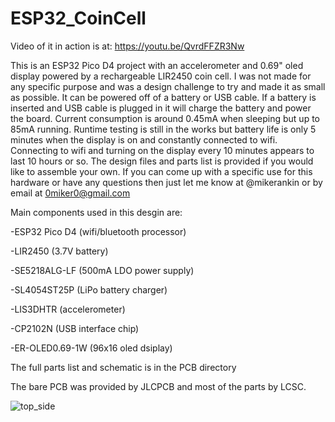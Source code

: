 # ESP32_CoinCell

Video of it in action is at: https://youtu.be/QvrdFFZR3Nw

This is an ESP32 Pico D4 project with an accelerometer and 0.69" oled display powered by a rechargeable LIR2450 coin cell. I was not made for any specific purpose and was a design challenge to try and made it as small as possible. It can be powered off of a battery or USB cable. If a battery is inserted and USB cable is plugged in it will charge the battery and power the board. Current consumption is around 0.45mA when sleeping but up to 85mA running. Runtime testing is still in the works but battery life is only 5 minutes when the display is on and constantly connected to wifi. Connecting to wifi and turning on the display every 10 minutes appears to last 10 hours or so. The design files and parts list is provided if you would like to assemble your own. If you can come up with a specific use for this hardware or have any questions then just let me know at @mikerankin or by email at 0miker0@gmail.com

Main components used in this desgin are:

-ESP32 Pico D4 (wifi/bluetooth processor)

-LIR2450 (3.7V battery)

-SE5218ALG-LF (500mA LDO power supply)

-SL4054ST25P (LiPo battery charger)

-LIS3DHTR (accelerometer)

-CP2102N (USB interface chip)

-ER-OLED0.69-1W (96x16 oled dsiplay)

The full parts list and schematic is in the PCB directory

The bare PCB was provided by JLCPCB and most of the parts by LCSC.

![top_side](https://user-images.githubusercontent.com/4991664/52292089-4c8ae300-294a-11e9-8096-ea8b10b4526b.jpg)
